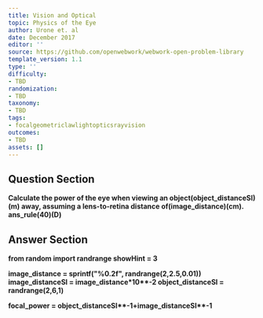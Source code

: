 ```yaml
---
title: Vision and Optical
topic: Physics of the Eye
author: Urone et. al
date: December 2017
editor: ''
source: https://github.com/openwebwork/webwork-open-problem-library
template_version: 1.1
type: ''
difficulty:
- TBD
randomization:
- TBD
taxonomy:
- TBD
tags:
- focalgeometriclawlightopticsrayvision
outcomes:
- TBD
assets: []
---
```


## Question Section 

<b>
Calculate the power of the eye when viewing an object(object_distanceSI)(m) away, assuming a lens-to-retina distance of(image_distance)(cm).
ans_rule(40)(D)



## Answer Section

from random import randrange
showHint = 3

image_distance = sprintf("%0.2f", randrange(2,2.5,0.01))
image_distanceSI = image_distance*10**-2
object_distanceSI = randrange(2,6,1)

focal_power = object_distanceSI**-1+image_distanceSI**-1